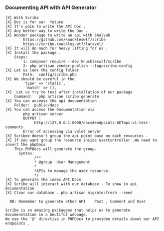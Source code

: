 ### Documenting API with API Generator
    [X] With Scribe
    [X] Doc is for our  future 
    [X] It's pain to write the API Doc .
    [X] Any better way to write the Doc .
    [X] Wonder package to write an api with Shalvah
            https://github.com/knuckleswtf/scribe
            https://scribe.knuckles.wtf/laravel/
    [X] It will do much for heavy lifting for us .
    [X] Install the package .
        Steps: 
            1: composer require --dev knuckleswtf/scribe
            2: php artisan vendor:publish --tag=scribe-config
    [X] Let us look the config folder
            Path:  config/scribe.php
    [X] We should be careful in the 
            'type' => 'static',
             'match' => [],
    [X]  Let us try to test after installation of our package
        Command:   php artisan scribe:generate
    [X] You can acceess the api documentation 
        Folder:  public/docs 
    [X] You can access the Documentation via 
            php artisan server 
            OUTPUT :
                 http://127.0.0.1:8000/docs#endpoints-GETapi-v1-test-comments
            Error of accessing via valet server
    [X] Scribee doesn't group the api point base on each resources .
    [X] If you want group the resource inside userController .We need to insert the phpDocs
        This PHPDocs will generate the group.
          Syntax:
                 /**
                 * @group  User Management
                 *
                 *APIs to manage the user resource.
                 */
    [X] To generate the index API Docs
    [X] Scribe will interact with our database . To show in api documentation
    [X] Clear our database . php artisan migrate:fresh --seed
            
      NB: Remember to generate other API    Post , Comment and User

    Scribe is an amazing packagees that helps us to generate documenntation in a beutiful webpage.
    We use the '@' directive in PHPDocs to providee details about our API endpoints .

